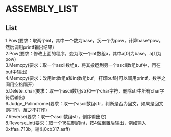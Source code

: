 # ASSEMBLY_LIST
## List
1.Pow(要求：取两个int，其中一个数为base，另一个为pow，计算base^pow。然后调用printf输出结果)  
2.Pow(要求：修改上面的程序，变为取一个int数组a，其中a[0]为base，a[1]为pow)   
3.Memcpy(要求：取一个ascii数组a，将其搬运到另一个ascii数组buf中，再在buf中输出)   
4.Memcpy(要求：改用int数组a和int数组buf。打印buf时可以调用printf，数字之间用空格隔开)  
5.Delete_char(要求：取一个ascii数组str和一个char字符，删除str中所有char字符后输出)  
6.Judge_Palindrome(要求：取一个ascii数组str，判断是否为回文，如果是回文则打印，反之不打印)  
7.Reverse(要求：取一个ascii数组str，倒序输出它)  
8.Reverse_int(要求：取一个16进制的int，按4位倒置后输出，例如输入0xffaa_713b，输出0xb317_aaff)  
